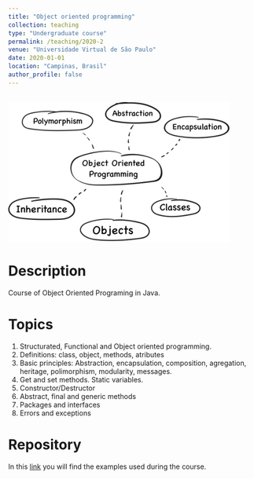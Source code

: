 ```yaml
---
title: "Object oriented programming"
collection: teaching
type: "Undergraduate course"
permalink: /teaching/2020-2
venue: "Universidade Virtual de São Paulo"
date: 2020-01-01
location: "Campinas, Brasil"
author_profile: false
---
```

<br/><img src='/images/teaching/oo.png'>

Description
======
Course of Object Oriented Programing in Java.

Topics
======
1. Structurated, Functional and Object oriented programming.
2. Definitions: class, object, methods, atributes
3. Basic principles: Abstraction, encapsulation, composition, agregation, heritage, polimorphism, modularity, messages.
4. Get and set methods. Static variables.
5. Constructor/Destructor
6. Abstract, final and generic methods
7. Packages and interfaces
8. Errors and exceptions


Repository
======
In this [link](https://github.com/andalenavals/JavaCrashCourse) you will find the examples used during the course.
